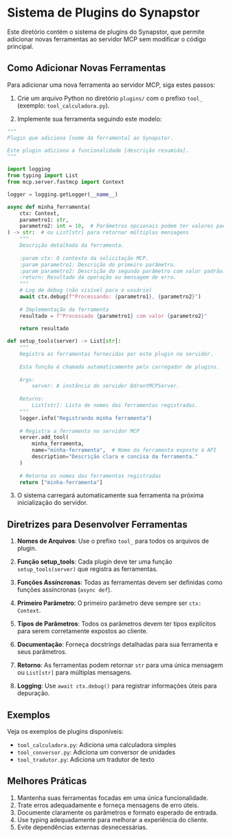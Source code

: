 # Sistema de Plugins do Synapstor

Este diretório contém o sistema de plugins do Synapstor, que permite adicionar novas ferramentas ao servidor MCP sem modificar o código principal.

## Como Adicionar Novas Ferramentas

Para adicionar uma nova ferramenta ao servidor MCP, siga estes passos:

1. Crie um arquivo Python no diretório `plugins/` com o prefixo `tool_` (exemplo: `tool_calculadora.py`).

2. Implemente sua ferramenta seguindo este modelo:

```python
"""
Plugin que adiciona [nome da ferramenta] ao Synapstor.

Este plugin adiciona a funcionalidade [descrição resumida].
"""

import logging
from typing import List
from mcp.server.fastmcp import Context

logger = logging.getLogger(__name__)

async def minha_ferramenta(
    ctx: Context,
    parametro1: str,
    parametro2: int = 10,  # Parâmetros opcionais podem ter valores padrão
) -> str:  # ou List[str] para retornar múltiplas mensagens
    """
    Descrição detalhada da ferramenta.
    
    :param ctx: O contexto da solicitação MCP.
    :param parametro1: Descrição do primeiro parâmetro.
    :param parametro2: Descrição do segundo parâmetro com valor padrão.
    :return: Resultado da operação ou mensagem de erro.
    """
    # Log de debug (não visível para o usuário)
    await ctx.debug(f"Processando: {parametro1}, {parametro2}")
    
    # Implementação da ferramenta
    resultado = f"Processado {parametro1} com valor {parametro2}"
    
    return resultado

def setup_tools(server) -> List[str]:
    """
    Registra as ferramentas fornecidas por este plugin no servidor.
    
    Esta função é chamada automaticamente pelo carregador de plugins.
    
    Args:
        server: A instância do servidor QdrantMCPServer.
        
    Returns:
        List[str]: Lista de nomes das ferramentas registradas.
    """
    logger.info("Registrando minha ferramenta")
    
    # Registra a ferramenta no servidor MCP
    server.add_tool(
        minha_ferramenta,
        name="minha-ferramenta",  # Nome da ferramenta exposto à API
        description="Descrição clara e concisa da ferramenta."
    )
    
    # Retorna os nomes das ferramentas registradas
    return ["minha-ferramenta"]
```

3. O sistema carregará automaticamente sua ferramenta na próxima inicialização do servidor.

## Diretrizes para Desenvolver Ferramentas

1. **Nomes de Arquivos**: Use o prefixo `tool_` para todos os arquivos de plugin.

2. **Função setup_tools**: Cada plugin deve ter uma função `setup_tools(server)` que registra as ferramentas.

3. **Funções Assíncronas**: Todas as ferramentas devem ser definidas como funções assíncronas (`async def`).

4. **Primeiro Parâmetro**: O primeiro parâmetro deve sempre ser `ctx: Context`.

5. **Tipos de Parâmetros**: Todos os parâmetros devem ter tipos explícitos para serem corretamente expostos ao cliente.

6. **Documentação**: Forneça docstrings detalhadas para sua ferramenta e seus parâmetros.

7. **Retorno**: As ferramentas podem retornar `str` para uma única mensagem ou `List[str]` para múltiplas mensagens.

8. **Logging**: Use `await ctx.debug()` para registrar informações úteis para depuração.

## Exemplos

Veja os exemplos de plugins disponíveis:

- `tool_calculadora.py`: Adiciona uma calculadora simples
- `tool_conversor.py`: Adiciona um conversor de unidades
- `tool_tradutor.py`: Adiciona um tradutor de texto

## Melhores Práticas

1. Mantenha suas ferramentas focadas em uma única funcionalidade.
2. Trate erros adequadamente e forneça mensagens de erro úteis.
3. Documente claramente os parâmetros e formato esperado de entrada.
4. Use typing adequadamente para melhorar a experiência do cliente.
5. Evite dependências externas desnecessárias. 